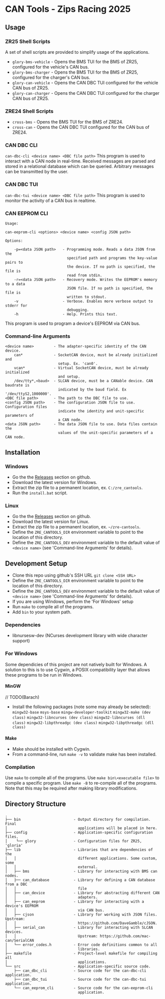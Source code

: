 # CAN Tools - Zips Racing 2025
## Usage
### ZR25 Shell Scripts
A set of shell scripts are provided to simplify usage of the applications.
 - ```glory-bms-vehicle``` - Opens the BMS TUI for the BMS of ZR25, configured for the vehicle's CAN bus.
 - ```glory-bms-charger``` - Opens the BMS TUI for the BMS of ZR25, configured for the charger's CAN bus.
 - ```glory-can-vehicle``` - Opens the CAN DBC TUI configured for the vehicle CAN bus of ZR25.
 - ```glory-can-charger``` - Opens the CAN DBC TUI configured for the charger CAN bus of ZR25.

### ZRE24 Shell Scripts
 - ```cross-bms``` - Opens the BMS TUI for the BMS of ZRE24.
 - ```cross-can``` - Opens the CAN DBC TUI configured for the CAN bus of ZRE24.

### CAN DBC CLI
```can-dbc-cli <device name> <DBC file path>```
This program is used to interact with a CAN node in real-time. Received messages are parsed and stored in a relational database which can be queried. Arbitrary messages can be transmitted by the user.

### CAN DBC TUI
```can-dbc-tui <device name> <DBC file path>```
This program is used to monitor the activity of a CAN bus in realtime.

### CAN EEPROM CLI
```
Usage:

can-eeprom-cli <options> <device name> <config JSON path>

Options:

    -p=<data JSON path>   - Programming mode. Reads a data JSON from the
                            specified path and programs the key-value pairs to
                            the device. If no path is specified, the file is
                            read from stdin.
    -r=<data JSON path>   - Recovery mode. Writes the EEPROM's memory to a data
                            JSON file. If no path is specified, the file is
                            written to stdout.
    -v                    - Verbose. Enables more verbose output to stderr for
                            debugging.
    -h                    - Help. Prints this text.
```

This program is used to program a device's EEPROM via CAN bus.

### Command-line Arguments
```
<device name>         - The adapter-specific identity of the CAN device.
    can*              - SocketCAN device, must be already initialized and
                        setup. Ex. 'can0'.
    vcan*             - Virtual SocketCAN device, must be already initialized
                        and setup.
    /dev/tty*,<baud>  - SLCAN device, must be a CANable device. CAN baudrate is
                        indicated by the baud field. Ex '/dev/ttyS2,1000000'.
<DBC file path>       - The path to the DBC file to use.
<config JSON path>    - The configuration JSON file to use. Configuration files
                        indicate the identity and unit-specific parameters of
                        a CAN node.
<data JSON path>      - The data JSON file to use. Data files contain the
                        values of the unit-specific parameters of a CAN node.
```

## Installation
### Windows
- Go the the [Releases](https://github.com/ZipsRacingElectric/CAN-Tools-2025/releases) section on github.
- Download the latest version for Windows.
- Extract the zip file to a permanent location, ex. ```C:/zre_cantools```.
- Run the ```install.bat``` script.

### Linux
- Go the the [Releases](https://github.com/ZipsRacingElectric/CAN-Tools-2025/releases) section on github.
- Download the latest version for Linux.
- Extract the zip file to a permanent location, ex. ```~/zre-cantools```.
- Define the ```ZRE_CANTOOLS_DIR``` environment variable to point to the location of this directory.
- Define the ```ZRE_CANTOOLS_DEV``` environment variable to the default value of ```<device name>``` (see 'Command-line Arguments' for details).

## Development Setup
- Clone this repo using github's SSH URL ```git clone <SSH URL>```
- Define the ```ZRE_CANTOOLS_DIR``` environment variable to point to the location of this directory.
- Define the ```ZRE_CANTOOLS_DEV``` environment variable to the default value of ```<device name>``` (see 'Command-line Arguments' for details).
- If you are using Windows, perform the 'For Windows' setup
- Run ```make``` to compile all of the programs.
- Add ```bin``` to your system path.

### Dependencies
- libnursesw-dev (NCurses development library with wide character support)

### For Windows
Some dependicies of this project are not natively built for Windows. A solution to this is to use Cygwin, a POSIX compatibility layer that allows these programs to be run in Windows.

#### MinGW
// TODO(Barach)
- Install the following packages (note some may already be selected):
    ```mingw32-base```
	```msys-base```
	```mingw-developer-toolkit```
	```mingw32-make (dev class)```
    ```mingw32-libncurses (dev class)```
	```mingw32-libncurses (dll class)```
	```mingw32-libpthreadgc (dev class)```
	```mingw32-libpthreadgc (dll class)```

#### Make
- Make should be installed with Cygwin.
- From a command-line, run ```make -v``` to validate make has been installed.

### Compilation
Use ```make``` to compile all of the programs.
Use ```make bin\<executable file>``` to compile a specific program.
Use ```make -B``` to re-compile all of the programs. Note that this may be required after making library modifications.

## Directory Structure
```
.
├── bin                        - Output directory for compilation. Final
│                                applications will be placed in here.
├── config                     - Application-specific configuration files.
│    └── glory                 - Configuration files for ZR25, 'gloria'
├── lib                        - Libraries that are dependencies of the
│   │                            different applications. Some custom, some
│   │                            external.
│   ├── bms                    - Library for interacting with BMS can nodes.
│   ├── can_database           - Library for defining a CAN database from a DBC
│   │                            file
│   ├── can_device             - Library for abstracting different CAN
│   │                            adapters.
│   ├── can_eeprom             - Library for interacting with a device's EEPROM
│   │                            via CAN bus.
│   ├── cjson                  - Library for working with JSON files. Upstream:
│   │                            https://github.com/DaveGamble/cJSON.
│   ├── serial_can             - Library for interacting with SLCAN devices.
│   │                            Upstream: https://github.com/mac-can/SerialCAN
│   └── error_codes.h          - Error code definitions common to all
│                                libraries.
├── makefile                   - Project-level makefile for compiling all
│                                applications.
└── src                        - Application-specific source code.
    ├── can_dbc_cli            - Source code for the can-dbc-cli application.
    ├── can_dbc_tui            - Source code for the can-dbc-tui application.
    └── can_eeprom_cli         - Source code for the can-eeprom-cli
                                 application.
```
